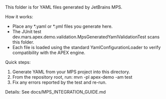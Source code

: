 This folder is for YAML files generated by JetBrains MPS.

How it works:
- Place any *.yaml or *.yml files you generate here.
- The JUnit test dev.mars.apex.demo.validation.MpsGeneratedYamlValidationTest scans this folder.
- Each file is loaded using the standard YamlConfigurationLoader to verify compatibility with the APEX engine.

Quick steps:
1) Generate YAML from your MPS project into this directory.
2) From the repository root, run: mvn -pl apex-demo -am test
3) Fix any errors reported by the test and re-run.

Details: See docs/MPS_INTEGRATION_GUIDE.md